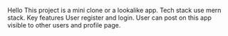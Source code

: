 Hello This project is a mini clone or a lookalike app.
Tech stack use mern stack.
Key features User register and login.
User can post on this app visible to other users and profile page.
